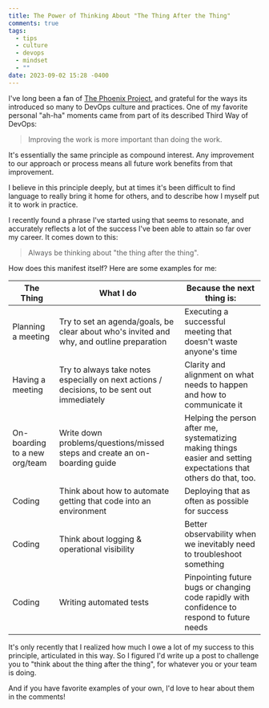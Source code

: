 ```yaml
---
title: The Power of Thinking About "The Thing After the Thing"
comments: true
tags:
  - tips
  - culture
  - devops
  - mindset
  - ""
date: 2023-09-02 15:28 -0400
---
```

I've long been a fan of [The Phoenix Project](https://www.amazon.com/Phoenix-Project-DevOps-Helping-Business/dp/0988262509), and grateful for the ways its introduced so many to DevOps culture and practices. One of my favorite personal "ah-ha" moments came from part of its described Third Way of DevOps:

> Improving the work is more important than doing the work.

It's essentially the same principle as compound interest. Any improvement to our approach or process means all future work benefits from that improvement.

I believe in this principle deeply, but at times it's been difficult to find language to really bring it home for others, and to describe how I myself put it to work in practice.

I recently found a phrase I've started using that seems to resonate, and accurately reflects a lot of the success I've been able to attain so far over my career. It comes down to this:

> Always be thinking about "the thing after the thing".

How does this manifest itself? Here are some examples for me:

| The Thing | What I do | Because the next thing is: |
| --------- | --------- | -------------------------- |
| Planning a meeting | Try to set an agenda/goals, be clear about who's invited and why, and outline preparation | Executing a successful meeting that doesn't waste anyone's time |
| Having a meeting | Try to always take notes especially on next actions / decisions, to be sent out immediately | Clarity and alignment on what needs to happen and how to communicate it|
| On-boarding to a new org/team | Write down problems/questions/missed steps and create an on-boarding guide | Helping the person after me, systematizing making things easier and setting expectations that others do that, too.|
| Coding | Think about how to automate getting that code into an environment | Deploying that as often as possible for success|
| Coding | Think about logging & operational visibility | Better observability when we inevitably need to troubleshoot something|
| Coding | Writing automated tests | Pinpointing future bugs or changing code rapidly with confidence to respond to future needs|

It's only recently that I realized how much I owe a lot of my success to this principle, articulated in this way. So I figured I'd write up a post to challenge you to "think about the thing after the thing", for whatever you or your team is doing.

And if you have favorite examples of your own, I'd love to hear about them in the comments!
